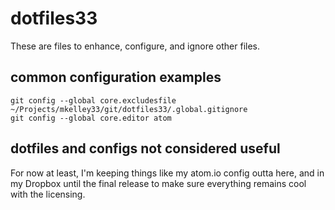 # dotfiles33

These are files to enhance, configure, and ignore other files.

## common configuration examples

    git config --global core.excludesfile ~/Projects/mkelley33/git/dotfiles33/.global.gitignore
    git config --global core.editor atom

## dotfiles and configs not considered useful

For now at least, I'm keeping things like my atom.io config outta here, and in
my Dropbox until the final release to make sure everything remains cool
with the licensing.
